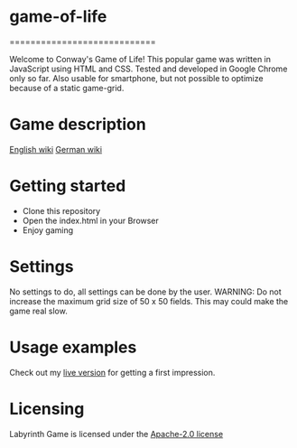 # game-of-life
============================

Welcome to Conway's Game of Life!
This popular game was written in JavaScript using HTML and CSS. Tested and developed in Google Chrome only so far. Also usable for smartphone, but not possible to optimize because of a static game-grid.

# Game description
[English wiki](https://en.wikipedia.org/wiki/Conway%27s_Game_of_Life)
[German wiki](https://de.wikipedia.org/wiki/Conways_Spiel_des_Lebens)

# Getting started
* Clone this repository
* Open the index.html in your Browser
* Enjoy gaming

# Settings
No settings to do, all settings can be done by the user. 
WARNING: Do not increase the maximum grid size of 50 x 50 fields. This may could make the game real slow. 

# Usage examples
Check out my [live version](http://jules-rau.de/projects/game-of-life/) for getting a first impression.

# Licensing
Labyrinth Game is licensed under the [Apache-2.0 license](https://github.com/ammerzone/game-of-life/blob/master/LICENSE.md)
